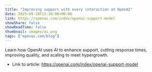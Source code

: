 ```yaml
---
title: "Improving support with every interaction at OpenAI"
date: 2025-09-29T13:30:00+00:00
link: https://openai.com/index/openai-support-model
showShare: false
showReadTime: false
thumbnail: images/ai.png
tags: ["openai.com/blog"]
---
```

Learn how OpenAI uses AI to enhance support, cutting response times, improving quality, and scaling to meet hypergrowth.

- Link to article: https://openai.com/index/openai-support-model